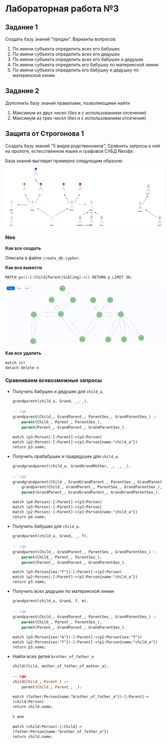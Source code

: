 # Лабораторная работа №3

## Задание 1

Создать базу знаний "предки". Варианты вопросов:

1. По имени субъекта определить всех его бабушек
2. По имени субъекта определить всех его дедушек
3. По имени субъекта определить всех его бабушек и дедушек
4. По имени субъекта определить его бабушку по материнской линии
5. По имени субъекта определить его бабушку и дедушку по материнской линии

## Задание 2

Дополнить базу знаний правилами, позволяющими найти

1. Максимум из двух чисел (без и с использованием отсечения)
2. Максимум из трех чисел (без и с использованием отсечения)

## Защита от Строгонова 1

Создать базу знаний "5 видов родственников". Сравнить запросы к ней на прологе, естесственном языке и графовой СУБД Neodje.

База знаний выглядит примерно следующим образом:

<img src="img/falp_lab_03.svg">

### Neo

**Как все создать**

Описала в файле `create_db.cypher`.

**Как все вывести**

```
MATCH p=()-[:Child|Parent|Sibling]->() RETURN p LIMIT 30;
```

<img src="img/db.jpg">

**Как все удалить**
```
match (n)
detach delete n
```

### Сравниваем всевозможные запросы

* Получить бабушек и дедушек для `child_a`.

    ```sql
    grandparent(child_a, Grand, _, _).

    -- где
    grandparent(Child_, GrandParent_, ParentSex_, GrandParentSex_) :-
        parent(Child_, Parent_, ParentSex_),
        parent(Parent_, GrandParent_, GrandParentSex_).
    ```

    ```cypher
    match (p3:Person)-[:Parent]->(p2:Person)
    match (p2:Person)-[:Parent]->(p1:Person{name:"child_a"})
    return p3.name;
    ```


* Получить прабабушек и прадедушек для `child_a`.

    ```sql
    grandgrandparent(child_a, GrandGrandMother, _, _, _).

    -- гдe
    grandgrandparent(Child_, GrandGrandParent_, ParentSex_, GrandParentSex_, GrandGrandParentSex_) :-
        grandparent(Child_, GrandParent_, ParentSex_, GrandParentSex_),
        parent(GrandParent_, GrandGrandParent_, GrandGrandParentSex_).
    ```

    ```cypher
    match (p4:Person)-[:Parent]->(p3:Person)
    match (p3:Person)-[:Parent]->(p2:Person)
    match (p2:Person)-[:Parent]->(p1:Person{name:"child_a"})
    return p4.name;
    ```

* Получить бабушек для `child_a`.

    ```sql
    grandparent(child_a, Grand, _, f).

    -- где
    grandparent(Child_, GrandParent_, ParentSex_, GrandParentSex_) :-
        parent(Child_, Parent_, ParentSex_),
        parent(Parent_, GrandParent_, GrandParentSex_).
    ```

    ```cypher
    match (p3:Person{sex:"f"})-[:Parent]->(p2:Person)
    match (p2:Person)-[:Parent]->(p1:Person{name:"child_a"})
    return p3.name;
    ```

* Получить всех дедушек по материнской линии

    ```sql
    grandparent(child_a, Grand, f, m).

    -- где
    grandparent(Child_, GrandParent_, ParentSex_, GrandParentSex_) :-
        parent(Child_, Parent_, ParentSex_),
        parent(Parent_, GrandParent_, GrandParentSex_).
    ```

    ```cypher
    match (p3:Person{sex:"m"})-[:Parent]->(p2:Person{sex:"f"})
    match (p2:Person{sex:"f"})-[:Parent]->(p1:Person{name:"child_a"})
    return p3.name;
    ```

* Найти всех детей `brother_of_father_a`

    ```prolog
    child(Child, mother_of_father_of_mother_a).

    -- где
    child(Child_, Parent_) :-
        parent(Child_, Parent_, _).
    ```

    ```cypher
    match (father:Person{name:"brother_of_father_a"})-[:Parent]->(child:Person)
    return child.name;

    % или

    match (child:Person)-[:Child]->(father:Person{name:"brother_of_father_a"})
    return child.name;
    ```
